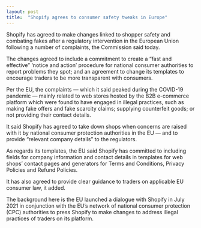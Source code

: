 ```yaml
---
layout: post
title:  "Shopify agrees to consumer safety tweaks in Europe"
---
```


Shopify has agreed to make changes linked to shopper safety and combating fakes after a regulatory intervention in the European Union following a number of complaints, the Commission said today.

The changes agreed to include a commitment to create a “fast and effective” ‘notice and action’ procedure for national consumer authorities to report problems they spot; and an agreement to change its templates to encourage traders to be more transparent with consumers.

Per the EU, the complaints — which it said peaked during the COVID-19 pandemic — mainly related to web stores hosted by the B2B e-commerce platform which were found to have engaged in illegal practices, such as making fake offers and fake scarcity claims; supplying counterfeit goods; or not providing their contact details.

It said Shopify has agreed to take down shops when concerns are raised with it by national consumer protection authorities in the EU — and to provide “relevant company details” to the regulators.

As regards its templates, the EU said Shopify has committed to including fields for company information and contact details in templates for web shops’ contact pages and generators for Terms and Conditions, Privacy Policies and Refund Policies.

It has also agreed to provide clear guidance to traders on applicable EU consumer law, it added.

The background here is the EU launched a dialogue with Shopify in July 2021 in conjunction with the EU’s network of national consumer protection (CPC) authorities to press Shopify to make changes to address illegal practices of traders on its platform. 